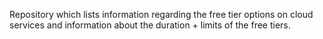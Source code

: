 Repository which lists information regarding the free tier options on cloud services and information about the duration + limits of the free tiers.
